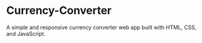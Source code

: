 # Currency-Converter
A simple and responsive currency converter web app built with HTML, CSS, and JavaScript.
